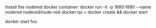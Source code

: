 Install the nodered docker container: docker run -it -p 1880:1880 --name nodered nodered/node-red-docker:rpi
 = docker create && docker start

docker start foo